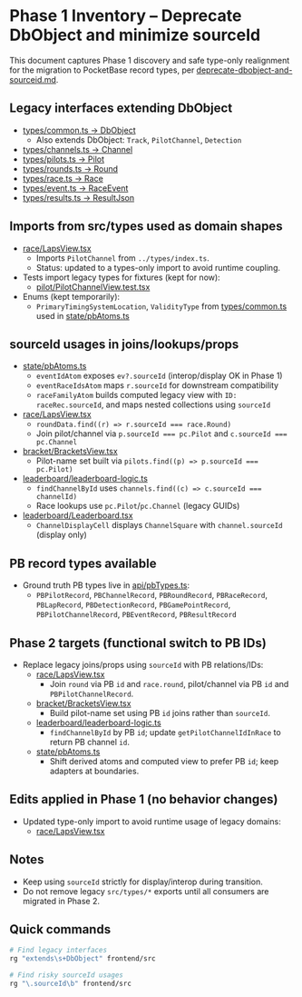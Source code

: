 # Phase 1 Inventory – Deprecate DbObject and minimize sourceId

This document captures Phase 1 discovery and safe type-only realignment for the migration to PocketBase record types, per
[deprecate-dbobject-and-sourceid.md](mdc:frontend/docs/deprecate-dbobject-and-sourceid.md).

## Legacy interfaces extending DbObject

- [types/common.ts → DbObject](mdc:frontend/src/types/common.ts)
  - Also extends DbObject: `Track`, `PilotChannel`, `Detection`
- [types/channels.ts → Channel](mdc:frontend/src/types/channels.ts)
- [types/pilots.ts → Pilot](mdc:frontend/src/types/pilots.ts)
- [types/rounds.ts → Round](mdc:frontend/src/types/rounds.ts)
- [types/race.ts → Race](mdc:frontend/src/types/race.ts)
- [types/event.ts → RaceEvent](mdc:frontend/src/types/event.ts)
- [types/results.ts → ResultJson](mdc:frontend/src/types/results.ts)

## Imports from src/types used as domain shapes

- [race/LapsView.tsx](mdc:frontend/src/race/LapsView.tsx)
  - Imports `PilotChannel` from `../types/index.ts`.
  - Status: updated to a types-only import to avoid runtime coupling.
- Tests import legacy types for fixtures (kept for now):
  - [pilot/PilotChannelView.test.tsx](mdc:frontend/src/pilot/PilotChannelView.test.tsx)
- Enums (kept temporarily):
  - `PrimaryTimingSystemLocation`, `ValidityType` from [types/common.ts](mdc:frontend/src/types/common.ts) used in
    [state/pbAtoms.ts](mdc:frontend/src/state/pbAtoms.ts)

## sourceId usages in joins/lookups/props

- [state/pbAtoms.ts](mdc:frontend/src/state/pbAtoms.ts)
  - `eventIdAtom` exposes `ev?.sourceId` (interop/display OK in Phase 1)
  - `eventRaceIdsAtom` maps `r.sourceId` for downstream compatibility
  - `raceFamilyAtom` builds computed legacy view with `ID: raceRec.sourceId`, and maps nested collections using `sourceId`
- [race/LapsView.tsx](mdc:frontend/src/race/LapsView.tsx)
  - `roundData.find((r) => r.sourceId === race.Round)`
  - Join pilot/channel via `p.sourceId === pc.Pilot` and `c.sourceId === pc.Channel`
- [bracket/BracketsView.tsx](mdc:frontend/src/bracket/BracketsView.tsx)
  - Pilot-name set built via `pilots.find((p) => p.sourceId === pc.Pilot)`
- [leaderboard/leaderboard-logic.ts](mdc:frontend/src/leaderboard/leaderboard-logic.ts)
  - `findChannelById` uses `channels.find((c) => c.sourceId === channelId)`
  - Race lookups use `pc.Pilot`/`pc.Channel` (legacy GUIDs)
- [leaderboard/Leaderboard.tsx](mdc:frontend/src/leaderboard/Leaderboard.tsx)
  - `ChannelDisplayCell` displays `ChannelSquare` with `channel.sourceId` (display only)

## PB record types available

- Ground truth PB types live in [api/pbTypes.ts](mdc:frontend/src/api/pbTypes.ts):
  - `PBPilotRecord`, `PBChannelRecord`, `PBRoundRecord`, `PBRaceRecord`, `PBLapRecord`, `PBDetectionRecord`, `PBGamePointRecord`,
    `PBPilotChannelRecord`, `PBEventRecord`, `PBResultRecord`

## Phase 2 targets (functional switch to PB IDs)

- Replace legacy joins/props using `sourceId` with PB relations/IDs:
  - [race/LapsView.tsx](mdc:frontend/src/race/LapsView.tsx)
    - Join `round` via PB `id` and `race.round`, pilot/channel via PB `id` and `PBPilotChannelRecord`.
  - [bracket/BracketsView.tsx](mdc:frontend/src/bracket/BracketsView.tsx)
    - Build pilot-name set using PB `id` joins rather than `sourceId`.
  - [leaderboard/leaderboard-logic.ts](mdc:frontend/src/leaderboard/leaderboard-logic.ts)
    - `findChannelById` by PB `id`; update `getPilotChannelIdInRace` to return PB channel `id`.
  - [state/pbAtoms.ts](mdc:frontend/src/state/pbAtoms.ts)
    - Shift derived atoms and computed view to prefer PB `id`; keep adapters at boundaries.

## Edits applied in Phase 1 (no behavior changes)

- Updated type-only import to avoid runtime usage of legacy domains:
  - [race/LapsView.tsx](mdc:frontend/src/race/LapsView.tsx)

## Notes

- Keep using `sourceId` strictly for display/interop during transition.
- Do not remove legacy `src/types/*` exports until all consumers are migrated in Phase 2.

## Quick commands

```bash
# Find legacy interfaces
rg "extends\s+DbObject" frontend/src

# Find risky sourceId usages
rg "\.sourceId\b" frontend/src
```
